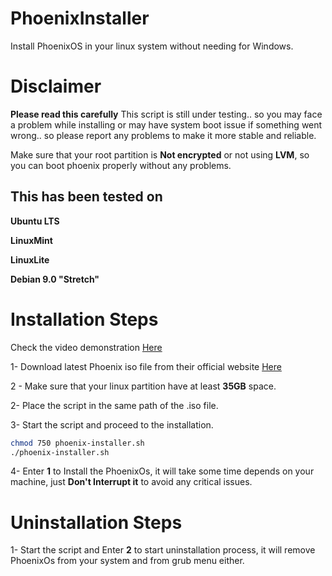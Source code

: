 # PhoenixInstaller
Install PhoenixOS in your linux system without needing for Windows.
# Disclaimer
**Please read this carefully**
This script is still under testing.. so you may face a problem while installing or may have system boot issue if something went wrong.. so please report any problems to make it more stable and reliable.

Make sure that your root partition is **Not encrypted** or not using **LVM**, so you can boot phoenix properly without any problems.
## This has been tested on
**Ubuntu LTS**

**LinuxMint**

**LinuxLite**

**Debian 9.0 "Stretch"**
# Installation Steps
Check the video demonstration [Here](https://www.youtube.com/watch?v=rAs7swz7qCU) 


1- Download latest Phoenix iso file from their official website [Here](http://www.phoenixos.com/en/download_x86)

2 - Make sure that your linux partition have at least **35GB** space.

2- Place the script in the same path of the .iso file.

3- Start the script and proceed to the installation.
```bash
chmod 750 phoenix-installer.sh
./phoenix-installer.sh
```
4- Enter **1** to Install the PhoenixOs, it will take some time depends on your machine, just **Don't Interrupt it** to avoid any critical issues.

# Uninstallation Steps
1- Start the script and Enter **2** to start uninstallation process, it will remove PhoenixOs from your system and from grub menu either.

